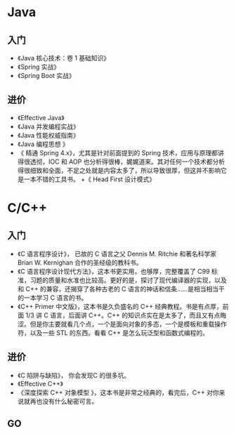 # Java
## 入门
+ 《Java 核心技术：卷 1 基础知识》
+ 《Spring 实战》
+ 《Spring Boot 实战》
## 进价
+ 《Effective Java》
+ 《Java 并发编程实战》
+ 《Java 性能权威指南》
+ 《Java 编程思想 》
+ 《 精通 Spring 4.x》，尤其是针对前面提到的 Spring 技术，应用与原理都讲得很透彻，IOC 和 AOP 也分析得很棒，娓娓道来。其对任何一个技术都分析得很细致和全面，不足之处就是内容太多了，所以导致很厚，但这并不影响它是一本不错的工具书。
+《 Head First 设计模式》

# C/C++
## 入门
+ 《C 语言程序设计》， 已故的 C 语言之父 Dennis M. Ritchie 和著名科学家 Brian W. Kernighan 合作的圣经级的教科书。
+ 《C 语言程序设计现代方法》，这本书更实用，也够厚，完整覆盖了 C99 标准，习题的质量和水准也比较高。更好的是，探讨了现代编译器的实现，以及和 C++ 的兼容，还揭穿了各种古老的 C 语言的神话和信条……是相当相当干的一本学习 C 语言的书。
+ 《C++ Primer 中文版》，这本书是久负盛名的 C++ 经典教程。书是有点厚，前面 1/3 讲 C 语言，后面讲 C++。C++ 的知识点实在是太多了，而且又有点晦涩。但是你主要就看几个点，一个是面向对象的多态，一个是模板和重载操作符，以及一些 STL 的东西。看看 C++ 是怎么玩泛型和函数式编程的。

## 进价
+ 《C 陷阱与缺陷》， 你会发现C 的很多坑。
+ 《Effective C++》
+ 《深度探索 C++ 对象模型 》，这本书是非常之经典的，看完后，C++ 对你来说就再也没有什么秘密可言。
## GO

